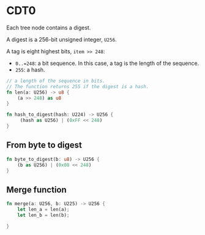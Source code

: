 # CDT0

Each tree node contains a digest.

A digest is a 256-bit unsigned integer, `U256`.

A tag is eight highest bits, `item >> 248`:
- `0..=248`: a bit sequence. In this case, a tag is the length of the sequence.
- `255`: a hash.

```rust
// a length of the sequence in bits.
// The function returns 255 if the digest is a hash.
fn len(a: U256) -> u8 {
    (a >> 248) as u8
}

fn hash_to_digest(hash: U224) -> U256 {
     (hash as U256) | (0xFF << 248)   
}
```

## From byte to digest

```rust
fn byte_to_digest(b: u8) -> U256 {
    (b as U256) | (0x08 << 248)
}
```

## Merge function

```rust
fn merge(a: U256, b: U225) -> U256 {
    let len_a = len(a);
    let len_b = len(b);

}
```
